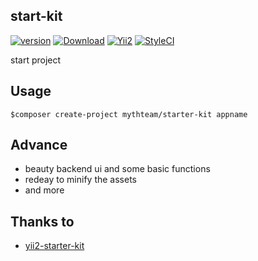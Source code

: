start-kit
---------

[![version](https://img.shields.io/packagist/v/mythteam/starter-kit.svg?style=flat-square)](https://packagist.org/packages/mythteam/starter-kit)
[![Download](https://img.shields.io/packagist/dd/mythteam/starter-kit.svg?style=flat-square)](https://packagist.org/packages/mythteam/starter-kit)
[![Yii2](https://img.shields.io/badge/Powered_by-Yii_Framework-green.svg?style=flat)](http://www.yiiframework.com/)
[![StyleCI](https://styleci.io/repos/42360438/shield?style=square&branch=app)](https://styleci.io/repos/42360438)

start project


## Usage

```
$composer create-project mythteam/starter-kit appname
```

## Advance

* beauty backend ui and some basic functions
* redeay to minify the assets
* and more

## Thanks to

* [yii2-starter-kit](https://github.com/trntv/yii2-starter-kit)
